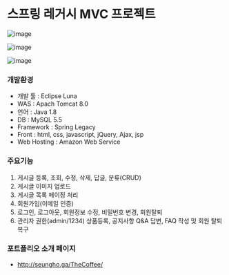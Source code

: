 # 스프링 레거시 MVC 프로젝트

![image](https://user-images.githubusercontent.com/83917282/139224295-6d3408c4-76cf-4c18-9de9-7c2fead5cc36.png)

![image](https://user-images.githubusercontent.com/83917282/141645685-7e6b91ed-868d-42ea-8613-04ee3328d54f.png)

![image](https://user-images.githubusercontent.com/83917282/139224427-a5d1a8a5-65bd-43cc-aae1-3dc1868c53a8.png)

### 개발환경
- 개발 툴 : Eclipse Luna
- WAS : Apach Tomcat 8.0
- 언어 : Java 1.8
- DB : MySQL 5.5
- Framework : Spring Legacy
- Front : html, css, javascript, jQuery, Ajax, jsp
- Web Hosting : Amazon Web Service

### 주요기능
1. 게시글 등록, 조회, 수정, 삭제, 답글, 분류(CRUD)
2. 게시글 이미지 업로드
3. 게시글 목록 페이징 처리
4. 회원가입(이메일 인증)
5. 로그인, 로그아웃, 회원정보 수정, 비밀번호 변경, 회원탈퇴
6. 관리자 권한(admin/1234) 상품등록, 공지사항 Q&A 답변, FAQ 작성 및 회원 탈퇴 복구

### 포트폴리오 소개 페이지
- http://seungho.ga/TheCoffee/
